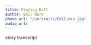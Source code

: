 ```yaml
---
title: Playing Ball
author: Emil Mora
photo_url: "/portraits/Emil-min.jpg"
audio_url: 
---
```


story transcript